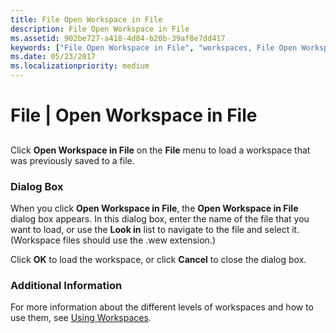 ```yaml
---
title: File Open Workspace in File
description: File Open Workspace in File
ms.assetid: 902be727-a418-4d84-b20b-39af8e7dd417
keywords: ["File Open Workspace in File", "workspaces, File Open Workspace in File"]
ms.date: 05/23/2017
ms.localizationpriority: medium
---
```


# File | Open Workspace in File


## <span id="ddk_file_open_workspace_in_file_dbg"></span><span id="DDK_FILE_OPEN_WORKSPACE_IN_FILE_DBG"></span>


Click **Open Workspace in File** on the **File** menu to load a workspace that was previously saved to a file.

### <span id="dialog_box"></span><span id="DIALOG_BOX"></span>Dialog Box

When you click **Open Workspace in File**, the **Open Workspace in File** dialog box appears. In this dialog box, enter the name of the file that you want to load, or use the **Look in** list to navigate to the file and select it. (Workspace files should use the .wew extension.)

Click **OK** to load the workspace, or click **Cancel** to close the dialog box.

### <span id="additional_information"></span><span id="ADDITIONAL_INFORMATION"></span>Additional Information

For more information about the different levels of workspaces and how to use them, see [Using Workspaces](using-workspaces.md).

 

 





